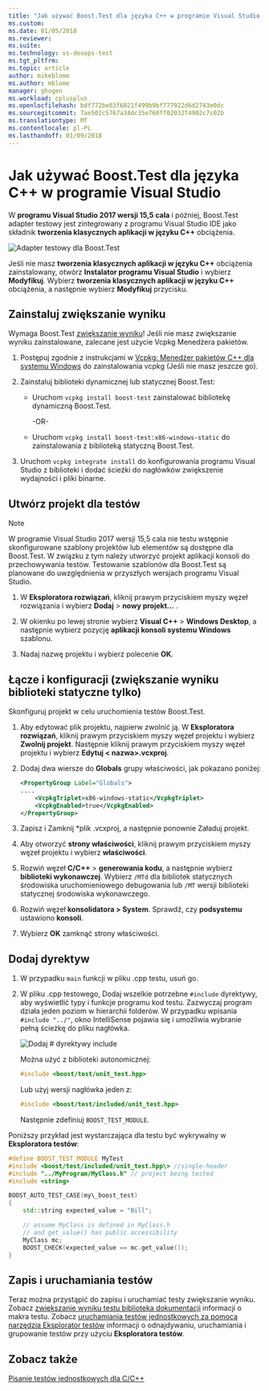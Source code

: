```yaml
---
title: "Jak używać Boost.Test dla języka C++ w programie Visual Studio | Dokumentacja firmy Microsoft"
ms.custom: 
ms.date: 01/05/2018
ms.reviewer: 
ms.suite: 
ms.technology: vs-devops-test
ms.tgt_pltfrm: 
ms.topic: article
author: mikeblome
ms.author: mblome
manager: ghogen
ms.workload: cplusplus
ms.openlocfilehash: bdf772be03f6021f499b9bf777922d6d2743e0dc
ms.sourcegitcommit: 7ae502c5767a34dc35e760ff02032f4902c7c02b
ms.translationtype: MT
ms.contentlocale: pl-PL
ms.lasthandoff: 01/09/2018
---
```

# <a name="how-to-use-boosttest-for-c-in-visual-studio"></a>Jak używać Boost.Test dla języka C++ w programie Visual Studio

W **programu Visual Studio 2017 wersji 15,5 cala** i później, Boost.Test adapter testowy jest zintegrowany z programu Visual Studio IDE jako składnik **tworzenia klasycznych aplikacji w języku C++** obciążenia.

![Adapter testowy dla Boost.Test](media/cpp-boost-component.png "Adapter testowy dla składnika Boost.Test")

Jeśli nie masz **tworzenia klasycznych aplikacji w języku C++** obciążenia zainstalowany, otwórz **Instalator programu Visual Studio** i wybierz **Modyfikuj**. Wybierz **tworzenia klasycznych aplikacji w języku C++** obciążenia, a następnie wybierz **Modyfikuj** przycisku.

## <a name="install-boost"></a>Zainstaluj zwiększanie wyniku

Wymaga Boost.Test [zwiększanie wyniku](http://www.boost.org/)! Jeśli nie masz zwiększanie wyniku zainstalowane, zalecane jest użycie Vcpkg Menedżera pakietów.

1. Postępuj zgodnie z instrukcjami w [Vcpkg: Menedżer pakietów C++ dla systemu Windows](/cpp/vcpkg) do zainstalowania vcpkg (Jeśli nie masz jeszcze go).

1. Zainstaluj biblioteki dynamicznej lub statycznej Boost.Test:

    - Uruchom `vcpkg install boost-test` zainstalować bibliotekę dynamiczną Boost.Test.
    
       -OR-
       
    - Uruchom `vcpkg install boost-test:x86-windows-static` do zainstalowania z biblioteką statyczną Boost.Test.

1. Uruchom `vcpkg integrate install` do konfigurowania programu Visual Studio z biblioteki i dodać ścieżki do nagłówków zwiększenie wydajności i pliki binarne.

## <a name="create-a-project-for-your-tests"></a>Utwórz projekt dla testów

> [!NOTE]
> W programie Visual Studio 2017 wersji 15,5 cala nie testu wstępnie skonfigurowane szablony projektów lub elementów są dostępne dla Boost.Test. W związku z tym należy utworzyć projekt aplikacji konsoli do przechowywania testów. Testowanie szablonów dla Boost.Test są planowane do uwzględnienia w przyszłych wersjach programu Visual Studio.

1. W **Eksploratora rozwiązań**, kliknij prawym przyciskiem myszy węzeł rozwiązania i wybierz **Dodaj** > **nowy projekt...** .

1. W okienku po lewej stronie wybierz **Visual C++** > **Windows Desktop**, a następnie wybierz pozycję **aplikacji konsoli systemu Windows** szablonu.

1. Nadaj nazwę projektu i wybierz polecenie **OK**.

## <a name="link-and-configuration-boost-static-library-only"></a>Łącze i konfiguracji (zwiększanie wyniku biblioteki statyczne tylko)

Skonfiguruj projekt w celu uruchomienia testów Boost.Test.

1. Aby edytować plik projektu, najpierw zwolnić ją. W **Eksploratora rozwiązań**, kliknij prawym przyciskiem myszy węzeł projektu i wybierz **Zwolnij projekt**. Następnie kliknij prawym przyciskiem myszy węzeł projektu i wybierz **Edytuj < nazwa\>.vcxproj**.

1. Dodaj dwa wiersze do **Globals** grupy właściwości, jak pokazano poniżej:

    ```xml
    <PropertyGroup Label="Globals">
    ....
        <VcpkgTriplet>x86-windows-static</VcpkgTriplet>
        <VcpkgEnabled>true</VcpkgEnabled>
    </PropertyGroup>
    ```
1. Zapisz i Zamknij \*plik .vcxproj, a następnie ponownie Załaduj projekt.

1. Aby otworzyć **strony właściwości**, kliknij prawym przyciskiem myszy węzeł projektu i wybierz **właściwości**.

1. Rozwiń węzeł **C/C++** > **generowania kodu**, a następnie wybierz **biblioteki wykonawczej**. Wybierz `/MTd` dla bibliotek statycznych środowiska uruchomieniowego debugowania lub `/MT` wersji biblioteki statycznej środowiska wykonawczego.

1. Rozwiń węzeł **konsolidatora > System**. Sprawdź, czy **podsystemu** ustawiono **konsoli**.

1. Wybierz **OK** zamknąć strony właściwości.

## <a name="add-include-directives"></a>Dodaj dyrektyw

1. W przypadku `main` funkcji w pliku .cpp testu, usuń go.

1. W pliku .cpp testowego, Dodaj wszelkie potrzebne `#include` dyrektywy, aby wyświetlić typy i funkcje programu kod testu. Zazwyczaj program działa jeden poziom w hierarchii folderów. W przypadku wpisania `#include "../"`, okno IntelliSense pojawia się i umożliwia wybranie pełną ścieżkę do pliku nagłówka.

   ![Dodaj # dyrektywy include](media/cpp-gtest-includes.png "Dodaj zawiera dyrektywy, które do pliku .cpp testu")

   Można użyć z biblioteki autonomicznej:

   ```cpp
   #include <boost/test/unit_test.hpp>
   ```

   Lub użyj wersji nagłówka jeden z:

   ```cpp
   #include <boost/test/included/unit_test.hpp>
   ```

   Następnie zdefiniuj `BOOST_TEST_MODULE`.

Poniższy przykład jest wystarczająca dla testu być wykrywalny w **Eksploratora testów**:

```cpp
#define BOOST_TEST_MODULE MyTest
#include <boost/test/included/unit_test.hpp\> //single-header
#include "../MyProgram/MyClass.h" // project being tested
#include <string>

BOOST_AUTO_TEST_CASE(my\_boost_test)
{
    std::string expected_value = "Bill";

    // assume MyClass is defined in MyClass.h
    // and get_value() has public accessibility
    MyClass mc;
    BOOST_CHECK(expected_value == mc.get_value());
}
```

## <a name="write-and-run-tests"></a>Zapis i uruchamiania testów
Teraz można przystąpić do zapisu i uruchamiać testy zwiększanie wyniku. Zobacz [zwiększanie wyniku testu biblioteka dokumentacji](http://www.boost.org/doc/libs/1_38_0/libs/test/doc/html/index.html) informacji o makra testu. Zobacz [uruchamiania testów jednostkowych za pomocą narzędzia Eksplorator testów](run-unit-tests-with-test-explorer.md) informacji o odnajdywaniu, uruchamiania i grupowanie testów przy użyciu **Eksploratora testów**.

## <a name="see-also"></a>Zobacz także
[Pisanie testów jednostkowych dla C/C++](writing-unit-tests-for-c-cpp.md)
